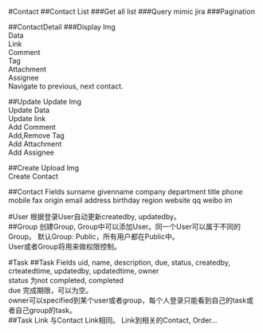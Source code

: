 #Contact
##Contact List
###Get all list
###Query
mimic jira
###Pagination

##ContactDetail
###Display
Img  
Data  
Link  
Comment  
Tag  
Attachment  
Assignee  
Navigate to previous, next contact.
        
##Update
Update Img  
Update Data  
Update link  
Add Comment  
Add,Remove Tag  
Add Attachment  
Add Assignee  

##Create
Upload Img  
Create Contact  

##Contact Fields
surname givenname company department title phone mobile fax origin email address birthday region website qq weibo im

#User
根据登录User自动更新createdby, updatedby。  
##Group
创建Group, Group中可以添加User。同一个User可以属于不同的Group。 默认Group: Public，所有用户都在Public中。  
User或者Group将用来做权限控制。

#Task
##Task Fields
uid, name, description, due, status, createdby, crteatedtime, updatedby, updatedtime, owner  
status 为not completed, completed  
due 完成期限，可以为空。  
owner可以specified到某个user或者group，每个人登录只能看到自己的task或者自己group的task。  
##Task Link
与Contact Link相同。 Link到相关的Contact, Order...  
